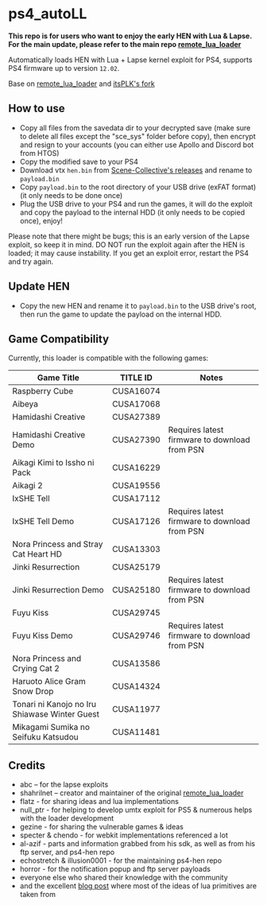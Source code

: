 # ps4_autoLL

**This repo is for users who want to enjoy the early HEN with Lua & Lapse. For the main update, please refer to the main repo [remote_lua_loader](https://github.com/shahrilnet/remote_lua_loader)**

Automatically loads HEN with Lua + Lapse kernel exploit for PS4, supports PS4 firmware up to version `12.02`.

Base on [remote_lua_loader](https://github.com/shahrilnet/remote_lua_loader) and [itsPLK's fork](https://github.com/itsPLK/ps5_lua_loader)

## How to use
* Copy all files from the savedata dir to your decrypted save (make sure to delete all files except the "sce_sys" folder before copy), then encrypt and resign to your accounts (you can either use Apollo and Discord bot from HTOS)
* Copy the modified save to your PS4
* Download vtx `hen.bin` from [Scene-Collective's releases](https://github.com/Scene-Collective/ps4-hen/releases) and rename to `payload.bin`
* Copy `payload.bin` to the root directory of your USB drive (exFAT format) (it only needs to be done once)
* Plug the USB drive to your PS4 and run the games, it will do the exploit and copy the payload to the internal HDD (it only needs to be copied once), enjoy! <be>

Please note that there might be bugs; this is an early version of the Lapse exploit, so keep it in mind. <be>
DO NOT run the exploit again after the HEN is loaded; it may cause instability. <be>
If you get an exploit error, restart the PS4 and try again.

## Update HEN

* Copy the new HEN and rename it to `payload.bin` to the USB drive's root, then run the game to update the payload on the internal HDD.

## Game Compatibility

Currently, this loader is compatible with the following games:
  
| Game Title                            | TITLE ID    | Notes                                                                           |
|---------------------------------------|-------------|---------------------------------------------------------------------------------|
| Raspberry Cube                        | CUSA16074   |                                                                                 |
| Aibeya                                | CUSA17068   |                                                                                 |
| Hamidashi Creative                    | CUSA27389   |                                                                                 |
| Hamidashi Creative Demo               | CUSA27390   | Requires latest firmware to download from PSN                                   |
| Aikagi Kimi to Issho ni Pack          | CUSA16229   |                                                                                 |
| Aikagi 2                              | CUSA19556   |                                                                                 |
| IxSHE Tell                            | CUSA17112   |                                                                                 |
| IxSHE Tell Demo                       | CUSA17126   | Requires latest firmware to download from PSN                                   |
| Nora Princess and Stray Cat Heart HD  | CUSA13303   |                                                                                 |
| Jinki Resurrection                    | CUSA25179   |                                                                                 |
| Jinki Resurrection Demo               | CUSA25180   | Requires latest firmware to download from PSN                                   |
| Fuyu Kiss                             | CUSA29745   |                                                                                 |
| Fuyu Kiss Demo                        | CUSA29746   | Requires latest firmware to download from PSN                                   |
| Nora Princess and Crying Cat 2        | CUSA13586   |                                                                                 |
| Haruoto Alice Gram Snow Drop          | CUSA14324   |                                                                                 |
| Tonari ni Kanojo no Iru Shiawase Winter Guest          | CUSA11977   |                                                                                 |
| Mikagami Sumika no Seifuku Katsudou          | CUSA11481   |                                                                                 |

## Credits

* abc – for the lapse exploits
* shahrilnet – creator and maintainer of the original [remote_lua_loader](https://github.com/shahrilnet/remote_lua_loader)
* flatz - for sharing ideas and lua implementations
* null_ptr - for helping to develop umtx exploit for PS5 & numerous helps with the loader development
* gezine - for sharing the vulnerable games & ideas
* specter & chendo - for webkit implementations referenced a lot
* al-azif - parts and information grabbed from his sdk, as well as from his ftp server, and ps4-hen repo
* echostretch & illusion0001 - for the maintaining ps4-hen repo
* horror - for the notification popup and ftp server payloads
* everyone else who shared their knowledge with the community
* and the excellent [blog post](https://memorycorruption.net/posts/rce-lua-factorio/) where most of the ideas of lua primitives are taken from 

